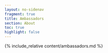 ```yaml
---
layout: no-sidenav
fragment: true
title: Ambassadors
section: About
toc: true
highlight: false
---
```


{% include_relative content/ambassadors.md %}
